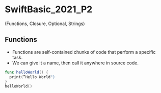 # SwiftBasic_2021_P2
(Functions, Closure, Optional, Strings)

## Functions
* Functions are self-contained chunks of code that perform a specific task.
* We can give it a name, then call it anywhere in source code.
```swift
func helloWorld() {
  print(”Hello World")
}
helloWorld()
```
